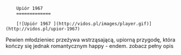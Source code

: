 
        Upiór 1967 
        =============
        
        [![Upiór 1967 ](http://vidos.pl/images/player.gif)](http://vidos.pl/upior-1967)
        
        
 Pewien młodzieniec przeżywa wstrząsającą, upiorną przygodę, która kończy się jednak romantycznym happy - endem. zobacz pełny opis
    